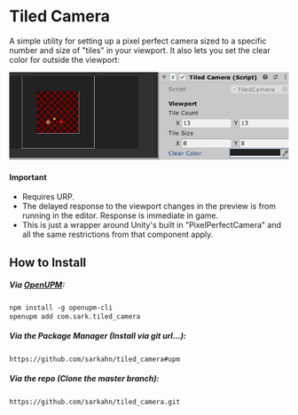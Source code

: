 # Tiled Camera 

A simple utility for setting up a pixel perfect camera sized to a specific number and size of "tiles" in your viewport. It also lets you set the clear color for outside the viewport:

![](Documentation~/demo.gif)

#### Important
 - Requires URP.
 - The delayed response to the viewport changes in the preview is from running in the editor. Response is immediate in game.
 - This is just a wrapper around Unity's built in "PixelPerfectCamera" and all the same restrictions from that component apply.
 
## How to Install

##### Via [OpenUPM](https://openupm.com/):
```
npm install -g openupm-cli
openupm add com.sark.tiled_camera
```

##### Via the Package Manager (Install via git url...):
`
https://github.com/sarkahn/tiled_camera#upm
`

##### Via the repo (Clone the master branch):
`https://github.com/sarkahn/tiled_camera.git` 